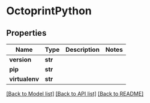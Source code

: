 # OctoprintPython


## Properties
Name | Type | Description | Notes
------------ | ------------- | ------------- | -------------
**version** | **str** |  | 
**pip** | **str** |  | 
**virtualenv** | **str** |  | 

[[Back to Model list]](../README.md#documentation-for-models) [[Back to API list]](../README.md#documentation-for-api-endpoints) [[Back to README]](../README.md)


